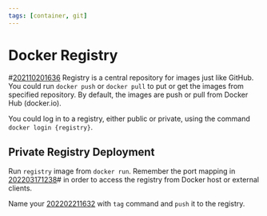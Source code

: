 ```yaml
---
tags: [container, git]
---
```


# Docker Registry

#[202110201636](202110201636.md) Registry is a central repository for images just like GitHub.
You could run `docker push` or `docker pull` to put or get the images from
specified repository. By default, the images are push or pull from Docker Hub
(docker.io).

You could log in to a registry, either public or private, using the command
`docker login {registry}`.

## Private Registry Deployment

Run `registry` image from `docker run`. Remember the port mapping in
[202203171238](202203171238.md)# in order to access the registry from Docker host or external
clients.

Name your [202202211632](202202211632.md) with `tag` command and `push` it to the registry.
